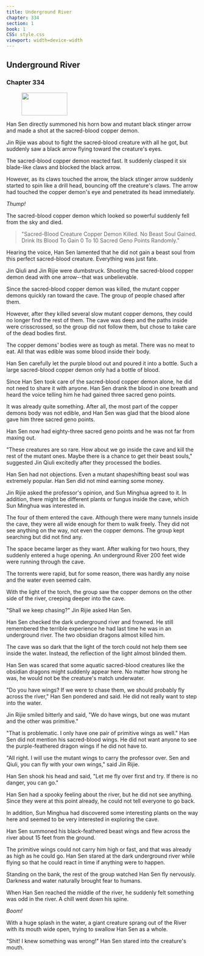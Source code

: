 ```yaml
---
title: Underground River
chapter: 334
section: 1
book: 1
CSS: style.css
viewport: width=device-width
---
```


## Underground River

### Chapter 334

<figure>
	<img src="../Images/gem.gif" alt="" id="gem" width="120" height="60" />
</figure>

Han Sen directly summoned his horn bow and mutant black stinger arrow and made a shot at the sacred-blood copper demon.

Jin Rijie was about to fight the sacred-blood creature with all he got, but suddenly saw a black arrow flying toward the creature's eyes.

The sacred-blood copper demon reacted fast. It suddenly clasped it six blade-like claws and blocked the black arrow.

However, as its claws touched the arrow, the black stinger arrow suddenly started to spin like a drill head, bouncing off the creature's claws. The arrow had touched the copper demon's eye and penetrated its head immediately.

*Thump!*

The sacred-blood copper demon which looked so powerful suddenly fell from the sky and died.

> "Sacred-Blood Creature Copper Demon Killed. No Beast Soul Gained. Drink Its Blood To Gain 0 To 10 Sacred Geno Points Randomly."

Hearing the voice, Han Sen lamented that he did not gain a beast soul from this perfect sacred-blood creature. Everything was just fate.

Jin Qiuli and Jin Rijie were dumbstruck. Shooting the sacred-blood copper demon dead with one arrow--that was unbelievable.

Since the sacred-blood copper demon was killed, the mutant copper demons quickly ran toward the cave. The group of people chased after them.

However, after they killed several slow mutant copper demons, they could no longer find the rest of them. The cave was deep and the paths inside were crisscrossed, so the group did not follow them, but chose to take care of the dead bodies first.

The copper demons' bodies were as tough as metal. There was no meat to eat. All that was edible was some blood inside their body.

Han Sen carefully let the purple blood out and poured it into a bottle. Such a large sacred-blood copper demon only had a bottle of blood.

Since Han Sen took care of the sacred-blood copper demon alone, he did not need to share it with anyone. Han Sen drank the blood in one breath and heard the voice telling him he had gained three sacred geno points.

It was already quite something. After all, the most part of the copper demons body was not edible, and Han Sen was glad that the blood alone gave him three sacred geno points.

Han Sen now had eighty-three sacred geno points and he was not far from maxing out.

"These creatures are so rare. How about we go inside the cave and kill the rest of the mutant ones. Maybe there is a chance to get their beast souls," suggested Jin Qiuli excitedly after they processed the bodies.

Han Sen had not objections. Even a mutant shapeshifting beast soul was extremely popular. Han Sen did not mind earning some money.

Jin Rijie asked the professor's opinion, and Sun Minghua agreed to it. In addition, there might be different plants or fungus inside the cave, which Sun Minghua was interested in.

The four of them entered the cave. Although there were many tunnels inside the cave, they were all wide enough for them to walk freely. They did not see anything on the way, not even the copper demons. The group kept searching but did not find any.

The space became larger as they want. After walking for two hours, they suddenly entered a huge opening. An underground River 200 feet wide were running through the cave.

The torrents were rapid, but for some reason, there was hardly any noise and the water even seemed calm.

With the light of the torch, the group saw the copper demons on the other side of the river, creeping deeper into the cave.

"Shall we keep chasing?" Jin Rijie asked Han Sen.

Han Sen checked the dark underground river and frowned. He still remembered the terrible experience he had last time he was in an underground river. The two obsidian dragons almost killed him.

The cave was so dark that the light of the torch could not help them see inside the water. Instead, the reflection of the light almost blinded them.

Han Sen was scared that some aquatic sacred-blood creatures like the obsidian dragons might suddenly appear here. No matter how strong he was, he would not be the creature's match underwater.

"Do you have wings? If we were to chase them, we should probably fly across the river," Han Sen pondered and said. He did not really want to step into the water.

Jin Rijie smiled bitterly and said, "We do have wings, but one was mutant and the other was primitive."

"That is problematic. I only have one pair of primitive wings as well." Han Sen did not mention his sacred-blood wings. He did not want anyone to see the purple-feathered dragon wings if he did not have to.

"All right. I will use the mutant wings to carry the professor over. Sen and Qiuli, you can fly with your own wings," said Jin Rijie.

Han Sen shook his head and said, "Let me fly over first and try. If there is no danger, you can go."

Han Sen had a spooky feeling about the river, but he did not see anything. Since they were at this point already, he could not tell everyone to go back.

In addition, Sun Minghua had discovered some interesting plants on the way here and seemed to be very interested in exploring the cave.

Han Sen summoned his black-feathered beast wings and flew across the river about 15 feet from the ground.

The primitive wings could not carry him high or fast, and that was already as high as he could go. Han Sen stared at the dark underground river while flying so that he could react in time if anything were to happen.

Standing on the bank, the rest of the group watched Han Sen fly nervously. Darkness and water naturally brought fear to humans.

When Han Sen reached the middle of the river, he suddenly felt something was odd in the river. A chill went down his spine.

*Boom!*

With a huge splash in the water, a giant creature sprang out of the River with its mouth wide open, trying to swallow Han Sen as a whole.

"Shit! I knew something was wrong!" Han Sen stared into the creature's mouth.